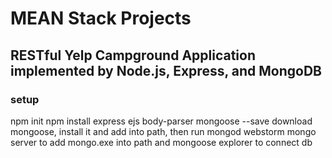 # MEAN Stack Projects

## RESTful Yelp Campground Application implemented by Node.js, Express, and MongoDB

### setup

npm init
npm install express ejs body-parser mongoose --save
download mongoose, install it and add into path, then run mongod
webstorm mongo server to add mongo.exe into path and mongoose explorer to connect db




